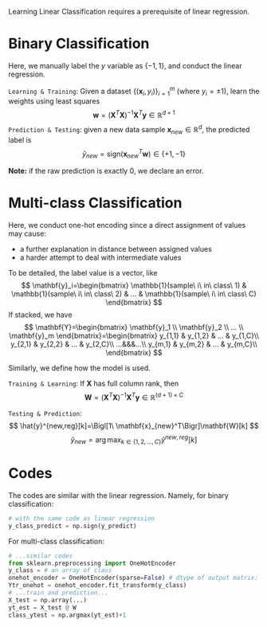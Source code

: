 
Learning Linear Classification requires a prerequisite of linear regression.

# Binary Classification

Here, we manually label the $y$ variable as $\{-1,1\}$, and conduct the linear regression.

`Learning & Training`:
Given a dataset $\{(\mathbf{x}_i,y_i)\}^m_{i=1}$ (where $y_i=\pm1$), learn the weights using least squares
$$
\mathbf{w}=(\mathbf{X}^T\mathbf{X})^{-1}\mathbf{X}^T\mathbf{y}\in\mathbb{R}^{d+1}
$$
`Prediction & Testing`: given a new data sample $\mathbf{x}_{new}\in\mathbb{R}^d$, the predicted label is
$$
\hat{y}_{new}=\text{sign}(\mathbf{x}_{new}^T\mathbf{w})\in\{+1,-1\}
$$

**Note:** if the raw prediction is exactly 0, we declare an error.

# Multi-class Classification

Here, we conduct one-hot encoding since a direct assignment of values may cause:
- a further explanation in distance between assigned values
- a harder attempt to deal with intermediate values

To be detailed, the label value is a vector, like
$$
\mathbf{y}_i=\begin{bmatrix}
\mathbb{1}(sample\ i\ in\ class\ 1) & \mathbb{1}(sample\ i\ in\ class\ 2) & ... & \mathbb{1}(sample\ i\ in\ class\ C)
\end{bmatrix}
$$
If stacked, we have
$$
\mathbf{Y}=\begin{bmatrix}
\mathbf{y}_1 \\ \mathbf{y}_2 \\ ... \\ \mathbf{y}_m
\end{bmatrix}=\begin{bmatrix}
y_{1,1} & y_{1,2} & ... & y_{1,C}\\
y_{2,1} & y_{2,2} & ... & y_{2,C}\\
...&&&...\\
y_{m,1} & y_{m,2} & ... & y_{m,C}\\
\end{bmatrix}
$$

Similarly, we define how the model is used.

`Training & Learning`:
If $\mathbf{X}$ has full column rank, then
$$
\mathbf{W}=(\mathbf{X}^T\mathbf{X})^{-1}\mathbf{X}^T\mathbf{y}\in\mathbb{R}^{(d+1)\times C}
$$

`Testing & Prediction`:
$$
\hat{y}^{new,reg}[k]=\Bigl[1\ \mathbf{x}_{new}^T\Bigr]\mathbf{W}[k]
$$
$$
\hat{y}_{new}=\arg\max_{k\in\{1,2,...,C\}}\hat{y}^{new,reg}[k]
$$
# Codes

The codes are similar with the linear regression. Namely, for binary classification:

```python
# with the same code as linear regression
y_class_predict = np.sign(y_predict)
```

For multi-class classification:

```python
# ...similar codes
from sklearn.preprocessing import OneHotEncoder
y_class = # an array of class
onehot_encoder = OneHotEncoder(sparse=False) # dtype of output matrix: sparse or sparse_output
Ytr_onehot = onehot_encoder.fit_transform(y_class)
# ...train and prediction...
X_test = np.array(...)
yt_est = X_test @ W
class_ytest = np.argmax(yt_est)+1
```